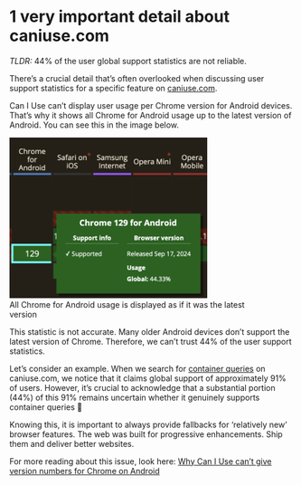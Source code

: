 # 1 very important detail about caniuse.com

_TLDR:_ 44% of the user global support statistics are not reliable.

There’s a crucial detail that’s often overlooked when discussing user support
statistics for a specific feature on [caniuse.com](https://caniuse.com).

Can I Use can’t display user usage per Chrome version for Android devices.
That’s why it shows all Chrome for Android usage up to the latest version of
Android. You can see this in the image below.

<figure style="margin-inline-start: 0">
    <img src="blog/caniuse-android.png" 
        alt="Can I Use Chrome for Android" 
        width="350" 
        style="aspect-ratio: 772/626; max-width: 100%"
    />
  <figcaption>All Chrome for Android usage is displayed as if it was the latest version</figcaption>
</figure>

This statistic is not accurate. Many older Android devices don’t support the
latest version of Chrome. Therefore, we can’t trust 44% of the user support
statistics.

Let’s consider an example. When we search for
[container queries](https://caniuse.com/?search=container%20query) on
caniuse.com, we notice that it claims global support of approximately 91% of
users. However, it’s crucial to acknowledge that a substantial portion (44%) of
this 91% remains uncertain whether it genuinely supports container queries 🤯

Knowing this, it is important to always provide fallbacks for ‘relatively new’
browser features. The web was built for progressive enhancements. Ship them and
deliver better websites.

For more reading about this issue, look here:
[Why Can I Use can’t give version numbers for Chrome on Android](https://github.com/Fyrd/caniuse/issues/2413)
